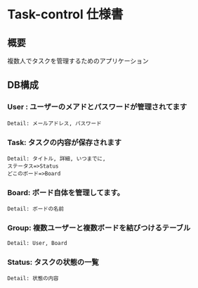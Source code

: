 # Task-control 仕様書

## 概要
複数人でタスクを管理するためのアプリケーション

## DB構成
### User : ユーザーのメアドとパスワードが管理されてます
	Detail: メールアドレス, パスワード 

### Task: タスクの内容が保存されます
	Detail: タイトル, 詳細, いつまでに, 
	ステータス=>Status
 	どこのボード=>Board

### Board: ボード自体を管理してます。
	Detail: ボードの名前

### Group: 複数ユーザーと複数ボードを結びつけるテーブル
	Detail: User, Board

### Status: タスクの状態の一覧
	Detail: 状態の内容